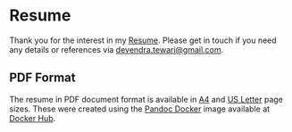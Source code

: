 # Resume

Thank you for the interest in my [Resume](resume.md). Please get in touch if you need any details or references via devendra.tewari@gmail.com.

## PDF Format

The resume in PDF document format is available in [A4](resume-a4.pdf) and [US Letter](resume-letter.pdf) page sizes. These were created using the [Pandoc Docker](https://github.com/tewarid/docker-pandoc) image available at [Docker Hub](https://hub.docker.com/r/tewarid/pandoc/).
